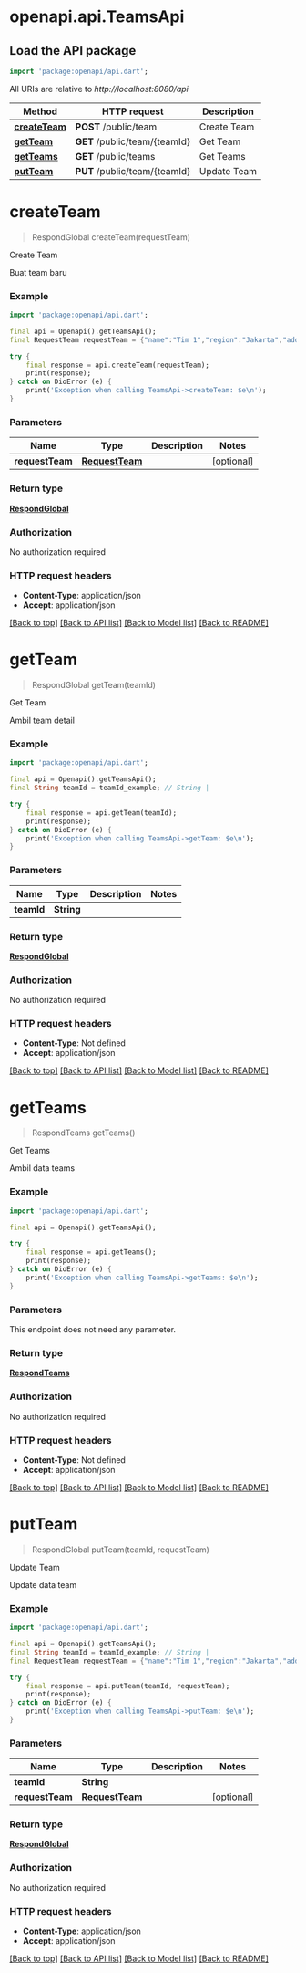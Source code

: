 # openapi.api.TeamsApi

## Load the API package
```dart
import 'package:openapi/api.dart';
```

All URIs are relative to *http://localhost:8080/api*

Method | HTTP request | Description
------------- | ------------- | -------------
[**createTeam**](TeamsApi.md#createteam) | **POST** /public/team | Create Team
[**getTeam**](TeamsApi.md#getteam) | **GET** /public/team/{teamId} | Get Team
[**getTeams**](TeamsApi.md#getteams) | **GET** /public/teams | Get Teams
[**putTeam**](TeamsApi.md#putteam) | **PUT** /public/team/{teamId} | Update Team


# **createTeam**
> RespondGlobal createTeam(requestTeam)

Create Team

Buat team baru

### Example
```dart
import 'package:openapi/api.dart';

final api = Openapi().getTeamsApi();
final RequestTeam requestTeam = {"name":"Tim 1","region":"Jakarta","address":"Jl Mayhe HR Edi Sukma"}; // RequestTeam | 

try {
    final response = api.createTeam(requestTeam);
    print(response);
} catch on DioError (e) {
    print('Exception when calling TeamsApi->createTeam: $e\n');
}
```

### Parameters

Name | Type | Description  | Notes
------------- | ------------- | ------------- | -------------
 **requestTeam** | [**RequestTeam**](RequestTeam.md)|  | [optional] 

### Return type

[**RespondGlobal**](RespondGlobal.md)

### Authorization

No authorization required

### HTTP request headers

 - **Content-Type**: application/json
 - **Accept**: application/json

[[Back to top]](#) [[Back to API list]](../README.md#documentation-for-api-endpoints) [[Back to Model list]](../README.md#documentation-for-models) [[Back to README]](../README.md)

# **getTeam**
> RespondGlobal getTeam(teamId)

Get Team

Ambil team detail

### Example
```dart
import 'package:openapi/api.dart';

final api = Openapi().getTeamsApi();
final String teamId = teamId_example; // String | 

try {
    final response = api.getTeam(teamId);
    print(response);
} catch on DioError (e) {
    print('Exception when calling TeamsApi->getTeam: $e\n');
}
```

### Parameters

Name | Type | Description  | Notes
------------- | ------------- | ------------- | -------------
 **teamId** | **String**|  | 

### Return type

[**RespondGlobal**](RespondGlobal.md)

### Authorization

No authorization required

### HTTP request headers

 - **Content-Type**: Not defined
 - **Accept**: application/json

[[Back to top]](#) [[Back to API list]](../README.md#documentation-for-api-endpoints) [[Back to Model list]](../README.md#documentation-for-models) [[Back to README]](../README.md)

# **getTeams**
> RespondTeams getTeams()

Get Teams

Ambil data teams

### Example
```dart
import 'package:openapi/api.dart';

final api = Openapi().getTeamsApi();

try {
    final response = api.getTeams();
    print(response);
} catch on DioError (e) {
    print('Exception when calling TeamsApi->getTeams: $e\n');
}
```

### Parameters
This endpoint does not need any parameter.

### Return type

[**RespondTeams**](RespondTeams.md)

### Authorization

No authorization required

### HTTP request headers

 - **Content-Type**: Not defined
 - **Accept**: application/json

[[Back to top]](#) [[Back to API list]](../README.md#documentation-for-api-endpoints) [[Back to Model list]](../README.md#documentation-for-models) [[Back to README]](../README.md)

# **putTeam**
> RespondGlobal putTeam(teamId, requestTeam)

Update Team

Update data team

### Example
```dart
import 'package:openapi/api.dart';

final api = Openapi().getTeamsApi();
final String teamId = teamId_example; // String | 
final RequestTeam requestTeam = {"name":"Tim 1","region":"Jakarta","address":"Jl Mayhe HR Edi Sukma"}; // RequestTeam | 

try {
    final response = api.putTeam(teamId, requestTeam);
    print(response);
} catch on DioError (e) {
    print('Exception when calling TeamsApi->putTeam: $e\n');
}
```

### Parameters

Name | Type | Description  | Notes
------------- | ------------- | ------------- | -------------
 **teamId** | **String**|  | 
 **requestTeam** | [**RequestTeam**](RequestTeam.md)|  | [optional] 

### Return type

[**RespondGlobal**](RespondGlobal.md)

### Authorization

No authorization required

### HTTP request headers

 - **Content-Type**: application/json
 - **Accept**: application/json

[[Back to top]](#) [[Back to API list]](../README.md#documentation-for-api-endpoints) [[Back to Model list]](../README.md#documentation-for-models) [[Back to README]](../README.md)


